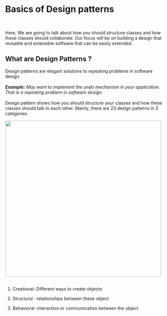 # Basics of Design patterns
</br>

  Here, We are going to talk about how you should structure classes and how these classes should collaborate. Our focus will be on building a design that reusable and extensible software that can be easily extended.
</br>

## What are Design Patterns ?

Design patterns are elegant solutions to repeating problems in software design. </br></br>
<i><b>Example:</b> May want to implement the undo mechanism in your application. That is a repeating problem in software design.</i></br></br>
Design pattern shows how you should structure your classes and how these classes should talk to each other. Mainly, there are 23 design patterns in 3 categories.


<img align="center" width="500" height="500" src="https://cdn-images-1.medium.com/max/1000/0*8nTDMelConI3FojH.jpg"/>
</br></br>

1. Creational - Different ways to create objects</br>

2. Structural  - relationships between these object </br>
3. Behavioral - interaction or communication between the object</br>




